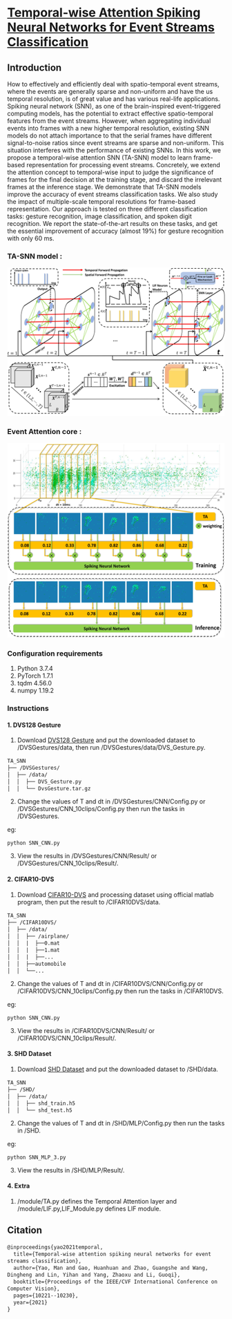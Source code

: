 # [Temporal-wise Attention Spiking Neural Networks for Event Streams Classification](https://openaccess.thecvf.com/content/ICCV2021/html/Yao_Temporal-Wise_Attention_Spiking_Neural_Networks_for_Event_Streams_Classification_ICCV_2021_paper.html)

## Introduction

How to effectively and efficiently deal with spatio-temporal event streams, where the events are generally sparse and non-uniform and have the us temporal resolution, is of great value and has various real-life applications. Spiking neural network (SNN), as one of the brain-inspired event-triggered computing models, has the potential to extract effective spatio-temporal features from the event streams. However, when aggregating individual events into frames with a new higher temporal resolution, existing SNN models do not attach importance to that the serial frames have different signal-to-noise ratios since event streams are sparse and non-uniform. This situation interferes with the performance of existing SNNs. In this work, we propose a temporal-wise attention SNN (TA-SNN) model to learn frame-based representation for processing event streams. Concretely, we extend the attention concept to temporal-wise input to judge the significance of frames for the final decision at the training stage, and discard the irrelevant frames at the inference stage. We demonstrate that TA-SNN models improve the accuracy of event streams classification tasks. We also study the impact of multiple-scale temporal resolutions for frame-based representation. Our approach is tested on three different classification tasks: gesture recognition, image classification, and spoken digit recognition. We report the state-of-the-art results on these tasks, and get the essential improvement of accuracy (almost 19%) for gesture recognition with only 60 ms.

### TA-SNN model :
![TA-SNN model](figure/TA_SNN_MODEL_page-0001.jpg)

### Event Attention core :
![](figure/Event_data_fig_page-0001.jpg)

### **Configuration requirements**
1. Python 3.7.4
2. PyTorch 1.7.1
3. tqdm 4.56.0
4. numpy 1.19.2



### **Instructions**
#### 1. DVS128 Gesture
1. Download [DVS128 Gesture](https://www.research.ibm.com/dvsgesture/) and put the downloaded dataset to /DVSGestures/data, then run /DVSGestures/data/DVS_Gesture.py.
```
TA_SNN
├── /DVSGestures/
│  ├── /data/
│  │  ├── DVS_Gesture.py
│  │  └── DvsGesture.tar.gz
```
2. Change the values of T and dt in /DVSGestures/CNN/Config.py or /DVSGestures/CNN_10clips/Config.py then run the tasks in /DVSGestures.

eg:
```
python SNN_CNN.py
```
3. View the results in /DVSGestures/CNN/Result/ or /DVSGestures/CNN_10clips/Result/.



#### 2. CIFAR10-DVS
1. Download [CIFAR10-DVS](https://figshare.com/articles/dataset/CIFAR10-DVS_New/4724671/2) and processing dataset using official matlab program, then put the result to /CIFAR10DVS/data.
```
TA_SNN
├── /CIFAR10DVS/
│  ├── /data/
│  │  ├── /airplane/
│  │  |  ├──0.mat
│  │  |  ├──1.mat
│  │  |  ├──...
│  │  ├──automobile
│  │  └──...
```
2. Change the values of T and dt in /CIFAR10DVS/CNN/Config.py or /CIFAR10DVS/CNN_10clips/Config.py then run the tasks in /CIFAR10DVS.

eg:
```
python SNN_CNN.py
```
3. View the results in /CIFAR10DVS/CNN/Result/ or /CIFAR10DVS/CNN_10clips/Result/.




#### 3. SHD Dataset
1. Download [SHD Dataset](https://compneuro.net/datasets/) and put the downloaded dataset to /SHD/data.
```
TA_SNN
├── /SHD/
│  ├── /data/
│  │  ├── shd_train.h5
│  │  └── shd_test.h5
```
2. Change the values of T and dt in /SHD/MLP/Config.py then run the tasks in /SHD.

eg:
```
python SNN_MLP_3.py
```
3. View the results in /SHD/MLP/Result/.
   
#### 4. Extra
1. /module/TA.py defines the Temporal Attention layer and /module/LIF.py,LIF_Module.py defines LIF module.

## Citation

```
@inproceedings{yao2021temporal,
  title={Temporal-wise attention spiking neural networks for event streams classification},
  author={Yao, Man and Gao, Huanhuan and Zhao, Guangshe and Wang, Dingheng and Lin, Yihan and Yang, Zhaoxu and Li, Guoqi},
  booktitle={Proceedings of the IEEE/CVF International Conference on Computer Vision},
  pages={10221--10230},
  year={2021}
}
```
